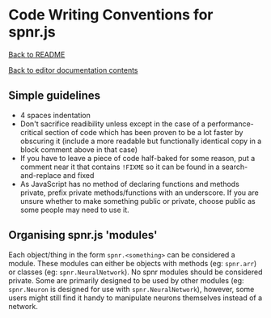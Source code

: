 # Code Writing Conventions for spnr.js

[Back to README](../README.md)

[Back to editor documentation contents](README.md)

## Simple guidelines
- 4 spaces indentation
- Don't sacrifice readibility unless except in the case of a performance-critical section of code which has been proven to be a lot faster by obscuring it (include a more readable but functionally identical copy in a block comment above in that case)
- If you have to leave a piece of code half-baked for some reason, put a comment near it that contains ```!FIXME``` so it can be found in a search-and-replace and fixed
- As JavaScript has no method of declaring functions and methods private, prefix private methods/functions with an underscore. If you are unsure whether to make something public or private, choose public as some people may need to use it.

## Organising spnr.js 'modules'
Each object/thing in the form ```spnr.<something>``` can be considered a module. These modules can either be objects with methods (eg: ```spnr.arr```) or classes (eg: ```spnr.NeuralNetwork```). No spnr modules should be considered private. Some are primarily designed to be used by other modules (eg: ```spnr.Neuron``` is designed for use with ```spnr.NeuralNetwork```), however, some users might still find it handy to manipulate neurons themselves instead of a network.
